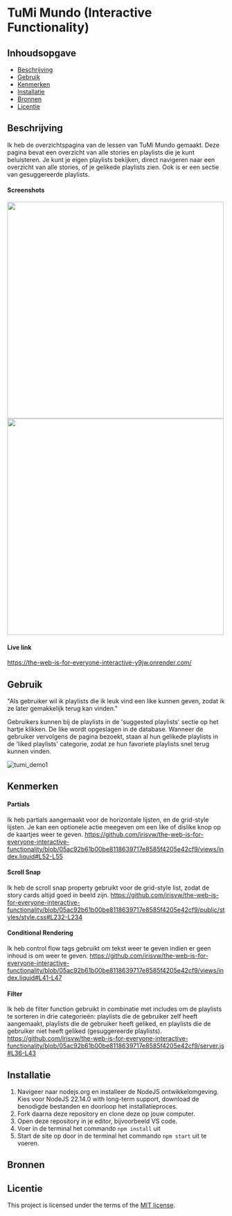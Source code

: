 # TuMi Mundo (Interactive Functionality)



## Inhoudsopgave

  * [Beschrijving](#beschrijving)
  * [Gebruik](#gebruik)
  * [Kenmerken](#kenmerken)
  * [Installatie](#installatie)
  * [Bronnen](#bronnen)
  * [Licentie](#licentie)

## Beschrijving

<!-- Bij Beschrijving staat kort beschreven wat voor project het is en wat je hebt gemaakt -->
Ik heb de overzichtspagina van de lessen van TuMi Mundo gemaakt. Deze pagina bevat een overzicht van alle stories en playlists die je kunt beluisteren. Je kunt je eigen playlists bekijken, direct navigeren naar een overzicht van alle stories, of je gelikede playlists zien. Ook is er een sectie van gesuggereerde playlists.

<!-- Voeg een mooie poster visual of video toe 📸 -->
#### Screenshots
<img src="https://github.com/user-attachments/assets/888887e4-17dc-496c-9a41-155d272ae903" height="500">
<img src="https://github.com/user-attachments/assets/46676d23-fe79-4844-8c18-191fb815053e" height="500">
<!-- Voeg een link toe naar GitHub Pages 🌐-->

#### Live link
https://the-web-is-for-everyone-interactive-y9jw.onrender.com/

## Gebruik
<!-- Bij Gebruik staat de user story, hoe het werkt en wat je er mee kan. -->
"Als gebruiker wil ik playlists die ik leuk vind een like kunnen geven, zodat ik ze later gemakkelijk terug kan vinden."

Gebruikers kunnen bij de playlists in de 'suggested playlists' sectie op het hartje klikken. De like wordt opgeslagen in de database. Wanneer de gebruiker vervolgens de pagina bezoekt, staan al hun gelikede playlists in de 'liked playlists' categorie, zodat ze hun favoriete playlists snel terug kunnen vinden.

![tumi_demo1](https://github.com/user-attachments/assets/2f3e4456-1740-47b2-9096-204d518d4e6c)


## Kenmerken
<!-- Bij Kenmerken staat welke technieken zijn gebruikt en hoe. Wat is de HTML structuur? Wat zijn de belangrijkste dingen in CSS? Wat is er met JS gedaan en hoe? Misschien heb je iets met NodeJS gedaan, of heb je een framework of library gebruikt? -->
#### Partials
Ik heb partials aangemaakt voor de horizontale lijsten, en de grid-style lijsten. Je kan een optionele actie meegeven om een like of dislike knop op de kaartjes weer te geven.
https://github.com/irisvw/the-web-is-for-everyone-interactive-functionality/blob/05ac92b61b00be8118639717e8585f4205e42cf9/views/index.liquid#L52-L55

#### Scroll Snap
Ik heb de scroll snap property gebruikt voor de grid-style list, zodat de story cards altijd goed in beeld zijn.
https://github.com/irisvw/the-web-is-for-everyone-interactive-functionality/blob/05ac92b61b00be8118639717e8585f4205e42cf9/public/styles/style.css#L232-L234

#### Conditional Rendering
Ik heb control flow tags gebruikt om tekst weer te geven indien er geen inhoud is om weer te geven. 
https://github.com/irisvw/the-web-is-for-everyone-interactive-functionality/blob/05ac92b61b00be8118639717e8585f4205e42cf9/views/index.liquid#L41-L47

#### Filter
Ik heb de filter function gebruikt in combinatie met includes om de playlists te sorteren in drie categorieën: playlists die de gebruiker zelf heeft aangemaakt, playlists die de gebruiker heeft geliked, en playlists die de gebruiker niet heeft geliked (gesuggereerde playlists). 
https://github.com/irisvw/the-web-is-for-everyone-interactive-functionality/blob/05ac92b61b00be8118639717e8585f4205e42cf9/server.js#L36-L43

## Installatie
<!-- Bij Installatie staat hoe een andere developer aan jouw repo kan werken -->
1. Navigeer naar nodejs.org en installeer de NodeJS ontwikkelomgeving. Kies voor NodeJS 22.14.0 with long-term support, download de benodigde bestanden en doorloop het installatieproces.
2. Fork daarna deze repository en clone deze op jouw computer.
3. Open deze repository in je editor, bijvoorbeeld VS code.
4. Voer in de terminal het commando `npm install` uit
5. Start de site op door in de terminal het commando `npm start` uit te voeren.


## Bronnen

## Licentie

This project is licensed under the terms of the [MIT license](./LICENSE).
